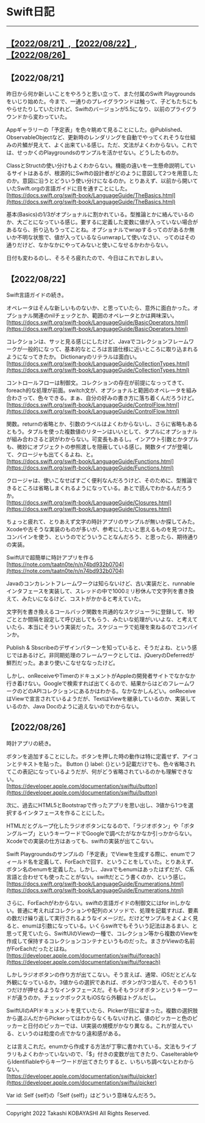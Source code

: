 # Swift日記
---
[【2022/08/21】](#2022/08/21),[【2022/08/22】](#2022/08/22),[【2022/08/26】](#2022/08/26)
---
## <a id="#2022/08/21">【2022/08/21】</a>
昨日から何か新しいことをやろうと思い立って、また付属のSwift Playgroundsをいじり始めた。今まで、一通りのプレイグラウンドは触って、子どもたちにもやらせたりしていたけれど、Swiftのバージョンが5.5になり、以前のプライグラウンドから変わっていた。

Appギャラリーの「予定表」を色々眺めて見ることにした。@Published、ObservableObjectなど、更新時のレンダリングを自動でやってくれそうな仕組みの片鱗が見えて、よく出来ている感じ。ただ、文法がよくわからない。これでは、せっかくのPlaygroundsのサンプルを活かせない。どうしたものか。

ClassとStructの使い分けもよくわからない。機能の違いを一生懸命説明しているサイトはあるが、根源的にSwiftの設計者がどのように意図して2つを用意したのか。意図に沿うとどういう使い分けになるのか。とりあえず、以前から開いていたSwift.orgの言語ガイドに目を通すことにした。  
[https://docs.swift.org/swift-book/LanguageGuide/TheBasics.html](https://docs.swift.org/swift-book/LanguageGuide/TheBasics.html)

基本(Basics)の1/3がオプショナルに割かれている。型推論とかに絡んでいるのか、大ごとになっている感じ。要するに定義した変数に値が入っていない場合があるなら、折り込もうってことね。オプショナルでwrapするってのがあるか無いか不明な状態で、値が入っているならunwrapして使いなさい、ってのはその通りだけど、なかなかにやってみないと使いこなせるかわからない。

日付も変わるのし、そろそろ疲れたので、今日はこれでおしまい。

## <a id="2022/08/22">【2022/08/22】</a>
Swift言語ガイドの続き。

オペレータはそんな新しいものないか、と思っていたら、意外に面白かった。オプショナル関連のnilチェックとか、範囲のオペレータとかは興味深い。  
[https://docs.swift.org/swift-book/LanguageGuide/BasicOperators.html](https://docs.swift.org/swift-book/LanguageGuide/BasicOperators.html)

コレクションは、サッと見る感じにしたけど、Javaでコレクションフレームワークが一般的になって、基本的なところは言語仕様に近いところに取り込まれるようになってきたか。 Dictionaryのリテラルは面白い。  
[https://docs.swift.org/swift-book/LanguageGuide/CollectionTypes.html](https://docs.swift.org/swift-book/LanguageGuide/CollectionTypes.html)

コントロールフローは制御文。コレクションの存在が前提になっってきて、foreach的な処理が前面。switch文が、オプショナルと範囲のオペレータを組み合わさって、色々できる。まぁ、自分の好みの書き方に落ち着くんだろうけど。  
[https://docs.swift.org/swift-book/LanguageGuide/ControlFlow.html](https://docs.swift.org/swift-book/LanguageGuide/ControlFlow.html)

関数。returnの省略とか、引数のラベルはよくわからないし、さらに省略もあるともう。タプルを使った複数値のリターンはいいとして、タプルにオプショナルが組み合わさると訳がわからない。可変長もあるし。インアウト引数とかタプルも、微妙にオブジェクトの参照渡しを隠蔽している感じ。関数タイプが登場して、クロージャも出てくるよね、と。  
[https://docs.swift.org/swift-book/LanguageGuide/Functions.html](https://docs.swift.org/swift-book/LanguageGuide/Functions.html)

クロージャは、使いこなせばすごく便利なんだろうけど、そのために、型推論できるところは省略しまくれるようになっている。あとで読んでわかるんだろうか。  
[https://docs.swift.org/swift-book/LanguageGuide/Closures.html](https://docs.swift.org/swift-book/LanguageGuide/Closures.html)

ちょっと疲れて、とりあえず文字の時計アプリのサンプルが無いか探してみた。Xcodeや古そうな実装のものが多いが、参考にしたいと思えるものを見つけた。コンバインを使う、というのでどういうことなんだろう、と思ったら、期待通りの実装。  

SwiftUIで超簡単に時計アプリを作る  
[https://note.com/taatn0te/n/n74bd932b0704](https://note.com/taatn0te/n/n74bd932b0704)

Javaのコンカレントフレームワークは知らないけど、古い実装だと、runnable インタフェースを実装して、スレッドの中で1000ミリ秒休んで文字列を書き換えて、みたいになるけど、コストがかかると考えていた。

文字列を書き換えるコールバック関数を共通的なスケジューラに登録して、1秒ごととか間隔を設定して呼び出してもらう、みたいな処理がいいよな、と考えていたら、本当にそういう実装だった。スケジューラで処理を束ねるのでコンバインか。

Publish & Sbscribeのデザインパターンを知っていると、そうだよね、という感じではあるけど。非同期処理のフレームワークとしては、jQueryのDeferredが鮮烈だった。あまり使いこなせななったけど。

しかし、onReceiveやTimerのドキュメントがAppleの開発者サイトでなかなか行き着けない。Googleで検索すれば出てくるので、結果からはどのフレームワークのどのAPIコレクションにあるかはわかる。なかなかしんどい。onReceiveはViewで宣言されているようだが、TextはViewを継承しているのか、実装しているのか、Java Docのように追えないのでわからない。

## <a id="2022/08/26">【2022/08/26】</a>
時計アプリの続き。

ボタンを追加することにした。ボタンを押した時の動作は特に定義せず、アイコンとテキストを貼った。
Button {} label: {}という記載だけでも、色々省略されてこの表記になっているようだが、何がどう省略されているのかも理解できない。  
[https://developer.apple.com/documentation/swiftui/button](https://developer.apple.com/documentation/swiftui/button)

次に、過去にHTML5とBootstrapで作ったアプリを思い出し、3値から1つを選択するインタフェースを作ることにした。

HTMLだとグループ化したラジオボタンになるので、「ラジオボタン」や「ボタングループ」というキーワードでGoogleで調べたがなかなか引っかからない。Xcodeでの実装の仕方はあっても、swiftの実装が出てこない。

Swift Playgroundsのサンプルの「予定表」でViewを生成する際に、enumでフィールド名を定義して、ForEachで回す、ということをしていた。とりあえず、ボタン名のenumを定義した。しかし、Javaでもenumはあったはずだが、C系言語と合わせても使ったことがない。swiftだとこう書くのか、という感じ。  
[https://docs.swift.org/swift-book/LanguageGuide/Enumerations.html](https://docs.swift.org/swift-book/LanguageGuide/Enumerations.html)

さらに、ForEachがわからない。swiftの言語ガイドの制御文にはfor inしかない。普通に考えればコレクションや配列のメソッドで、処理を記載すれば、要素の数だけ繰り返して実行されるようなイメージだ。だけどサンプルをよくよく見ると、enumは引数になっている。いくらswiftでもそういう記法はあるまい、と思って見ていたら、SwiftUIのViewの一種で、コレクション等から複数のViewを作成して保持するコレクションコンテナというものだった。まさかViewの名前がForEachだったとはね。  
[https://developer.apple.com/documentation/swiftui/foreach](https://developer.apple.com/documentation/swiftui/foreach)

しかしラジオボタンの作り方が出てこない。そう言えば、通常、iOSだとどんな外観になっているか。3値からの選択であれば、ボタンが3つ並んで、そのうち1つだけが押せるようなインタフェースだ。そもそもラジオボタンというキーワードが違うのか。チェックボックスもiOSなら外観はトグルだし。

SwiftUIのAPIドキュメントを見ていたら、Pickerが目に留まった。複数の選択肢から選ぶんだからPickerってはわからなくもないけれど、値のピッカーと色のピッカーと日付のピッカーでは、UI実装の規模がかなり異なる。これが並んでいる、というのは粒度の点でかなり違和感がある。

とは言えこれだ。enumから作成する方法が丁寧に書かれている。文法もライブラリもよくわかっていないので、「$」付きの変数が出てきたり、CaseIterableやらIdentifiableやらキーワードが出てきたりすると、いちいち調べないとわからない。  
[https://developer.apple.com/documentation/swiftui/picker](https://developer.apple.com/documentation/swiftui/picker)

Var id: Self {self}の「Self {self}」はどういう意味なんだろう。


---
Copyright 2022   Takashi KOBAYASHI   All Rights Reserved.

